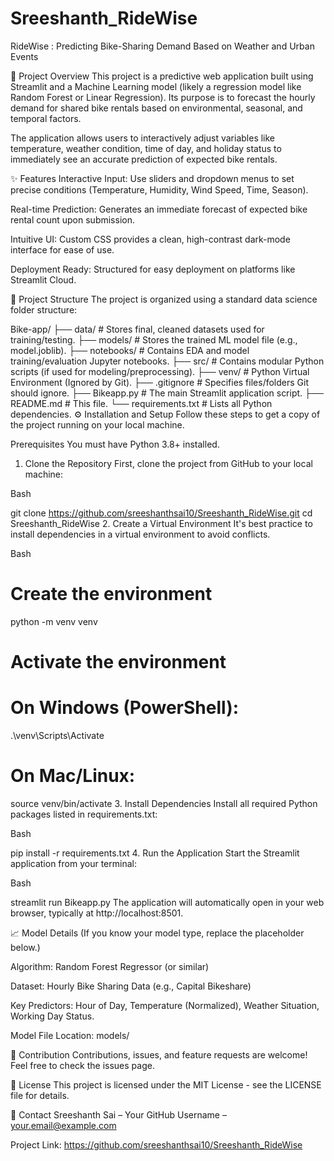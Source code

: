 # Sreeshanth_RideWise
RideWise : Predicting Bike-Sharing Demand Based on Weather and Urban Events 


📌 Project Overview
This project is a predictive web application built using Streamlit and a Machine Learning model (likely a regression model like Random Forest or Linear Regression). Its purpose is to forecast the hourly demand for shared bike rentals based on environmental, seasonal, and temporal factors.

The application allows users to interactively adjust variables like temperature, weather condition, time of day, and holiday status to immediately see an accurate prediction of expected bike rentals.

✨ Features
Interactive Input: Use sliders and dropdown menus to set precise conditions (Temperature, Humidity, Wind Speed, Time, Season).

Real-time Prediction: Generates an immediate forecast of expected bike rental count upon submission.

Intuitive UI: Custom CSS provides a clean, high-contrast dark-mode interface for ease of use.

Deployment Ready: Structured for easy deployment on platforms like Streamlit Cloud.

📁 Project Structure
The project is organized using a standard data science folder structure:

Bike-app/
├── data/              # Stores final, cleaned datasets used for training/testing.
├── models/            # Stores the trained ML model file (e.g., model.joblib).
├── notebooks/         # Contains EDA and model training/evaluation Jupyter notebooks.
├── src/               # Contains modular Python scripts (if used for modeling/preprocessing).
├── venv/              # Python Virtual Environment (Ignored by Git).
├── .gitignore         # Specifies files/folders Git should ignore.
├── Bikeapp.py         # The main Streamlit application script.
├── README.md          # This file.
└── requirements.txt   # Lists all Python dependencies.
⚙️ Installation and Setup
Follow these steps to get a copy of the project running on your local machine.

Prerequisites
You must have Python 3.8+ installed.

1. Clone the Repository
First, clone the project from GitHub to your local machine:

Bash

git clone https://github.com/sreeshanthsai10/Sreeshanth_RideWise.git
cd Sreeshanth_RideWise
2. Create a Virtual Environment
It's best practice to install dependencies in a virtual environment to avoid conflicts.

Bash

# Create the environment
python -m venv venv

# Activate the environment
# On Windows (PowerShell):
.\venv\Scripts\Activate
# On Mac/Linux:
source venv/bin/activate
3. Install Dependencies
Install all required Python packages listed in requirements.txt:

Bash

pip install -r requirements.txt
4. Run the Application
Start the Streamlit application from your terminal:

Bash

streamlit run Bikeapp.py
The application will automatically open in your web browser, typically at http://localhost:8501.

📈 Model Details
(If you know your model type, replace the placeholder below.)

Algorithm: Random Forest Regressor (or similar)

Dataset: Hourly Bike Sharing Data (e.g., Capital Bikeshare)

Key Predictors: Hour of Day, Temperature (Normalized), Weather Situation, Working Day Status.

Model File Location: models/

🤝 Contribution
Contributions, issues, and feature requests are welcome! Feel free to check the issues page.

📄 License
This project is licensed under the MIT License - see the LICENSE file for details.

📧 Contact
Sreeshanth Sai – Your GitHub Username – your.email@example.com

Project Link: https://github.com/sreeshanthsai10/Sreeshanth_RideWise
